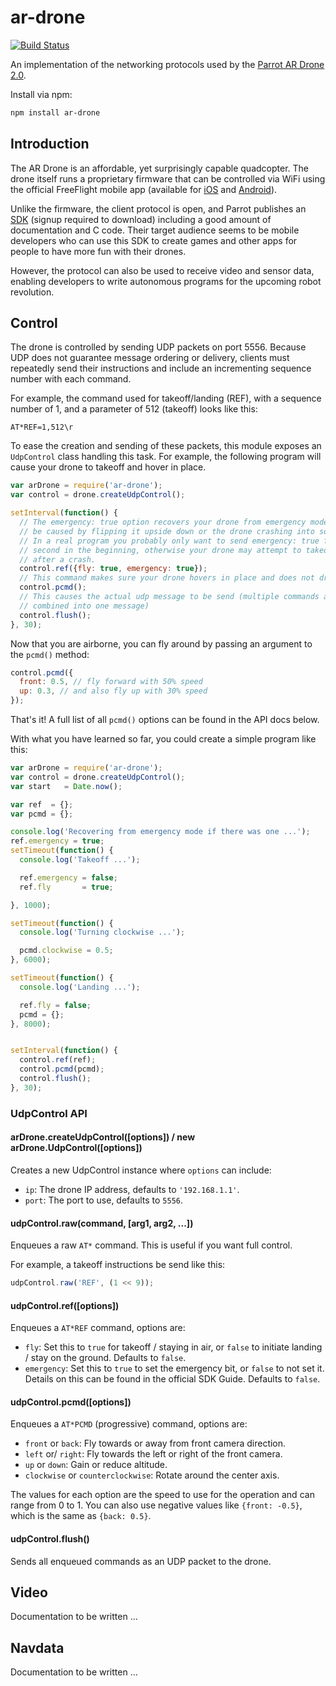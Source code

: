 # ar-drone

[![Build Status](https://secure.travis-ci.org/felixge/node-ar-drone.png)](http://travis-ci.org/felixge/node-ar-drone)

An implementation of the networking protocols used by the
[Parrot AR Drone 2.0](http://ardrone2.parrot.com/).

Install via npm:

```bash
npm install ar-drone
```

## Introduction

The AR Drone is an affordable, yet surprisingly capable quadcopter. The drone
itself runs a proprietary firmware that can be controlled via WiFi using the official
FreeFlight mobile app
(available for [iOS](http://itunes.apple.com/us/app/freeflight/id373065271?mt=8) and [Android](https://play.google.com/store/apps/details?id=com.parrot.freeflight&hl=en)).

Unlike the firmware, the client protocol is open, and Parrot publishes an [SDK](https://projects.ardrone.org/projects/show/ardrone-api)
(signup required to download) including a good amount of documentation and C
code. Their target audience seems to be mobile developers who can use this
SDK to create games and other apps for people to have more fun with their drones.

However, the protocol can also be used to receive video and sensor data, enabling
developers to write autonomous programs for the upcoming robot revolution.

## Control

The drone is controlled by sending UDP packets on port 5556. Because UDP
does not guarantee message ordering or delivery, clients must repeatedly send
their instructions and include an incrementing sequence number with each
command.

For example, the command used for takeoff/landing (REF), with a sequence number
of 1, and a parameter of 512 (takeoff) looks like this:

```
AT*REF=1,512\r
```

To ease the creation and sending of these packets, this module exposes an
`UdpControl` class handling this task. For example, the following program will
cause your drone to takeoff and hover in place.

```js
var arDrone = require('ar-drone');
var control = drone.createUdpControl();

setInterval(function() {
  // The emergency: true option recovers your drone from emergency mode that can
  // be caused by flipping it upside down or the drone crashing into something.
  // In a real program you probably only want to send emergency: true for one
  // second in the beginning, otherwise your drone may attempt to takeoff again
  // after a crash.
  control.ref({fly: true, emergency: true});
  // This command makes sure your drone hovers in place and does not drift.
  control.pcmd();
  // This causes the actual udp message to be send (multiple commands are
  // combined into one message)
  control.flush();
}, 30);
```

Now that you are airborne, you can fly around by passing an argument to the
`pcmd()` method:

```js
control.pcmd({
  front: 0.5, // fly forward with 50% speed
  up: 0.3, // and also fly up with 30% speed
});
```

That's it! A full list of all `pcmd()` options can be found in the API docs
below.

With what you have learned so far, you could create a simple program
like this:

```js
var arDrone = require('ar-drone');
var control = drone.createUdpControl();
var start   = Date.now();

var ref  = {};
var pcmd = {};

console.log('Recovering from emergency mode if there was one ...');
ref.emergency = true;
setTimeout(function() {
  console.log('Takeoff ...');

  ref.emergency = false;
  ref.fly       = true;

}, 1000);

setTimeout(function() {
  console.log('Turning clockwise ...');

  pcmd.clockwise = 0.5;
}, 6000);

setTimeout(function() {
  console.log('Landing ...');

  ref.fly = false;
  pcmd = {};
}, 8000);


setInterval(function() {
  control.ref(ref);
  control.pcmd(pcmd);
  control.flush();
}, 30);
```

### UdpControl API

#### arDrone.createUdpControl([options]) / new arDrone.UdpControl([options])

Creates a new UdpControl instance where `options` can include:

* `ip`: The drone IP address, defaults to `'192.168.1.1'`.
* `port`: The port to use, defaults to `5556`.

#### udpControl.raw(command, [arg1, arg2, ...])

Enqueues a raw `AT*` command. This is useful if you want full control.

For example, a takeoff instructions be send like this:

```js
udpControl.raw('REF', (1 << 9));
```

#### udpControl.ref([options])

Enqueues a `AT*REF` command, options are:

* `fly`: Set this to `true` for takeoff / staying in air, or `false` to initiate
  landing / stay on the ground. Defaults to `false`.
* `emergency`: Set this to `true` to set the emergency bit, or `false` to not
  set it. Details on this can be found in the official SDK Guide. Defaults to
  `false`.

#### udpControl.pcmd([options])

Enqueues a `AT*PCMD` (progressive) command, options are:

* `front` or `back`: Fly towards or away from front camera direction.
* `left` or/ `right`: Fly towards the left or right of the front camera.
* `up` or `down`: Gain or reduce altitude.
* `clockwise` or `counterclockwise`: Rotate around the center axis.

The values for each option are the speed to use for the operation and can range
from 0 to 1. You can also use negative values like `{front: -0.5}`, which is
the same as `{back: 0.5}`.

#### udpControl.flush()

Sends all enqueued commands as an UDP packet to the drone.

## Video

Documentation to be written ...

## Navdata

Documentation to be written ...
